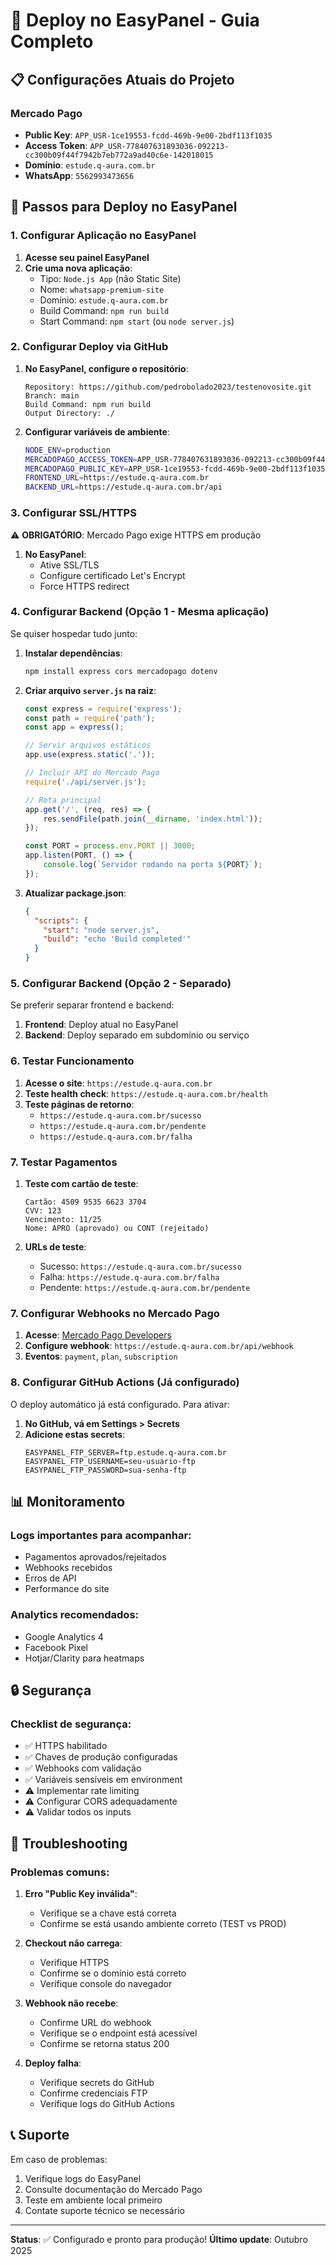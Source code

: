 # 🚀 Deploy no EasyPanel - Guia Completo

## 📋 Configurações Atuais do Projeto

### Mercado Pago
- **Public Key**: `APP_USR-1ce19553-fcdd-469b-9e00-2bdf113f1035`
- **Access Token**: `APP_USR-778407631893036-092213-cc300b09f44f7942b7eb772a9ad40c6e-142018015`
- **Domínio**: `estude.q-aura.com.br`
- **WhatsApp**: `5562993473656`

## 🔧 Passos para Deploy no EasyPanel

### 1. Configurar Aplicação no EasyPanel

1. **Acesse seu painel EasyPanel**
2. **Crie uma nova aplicação**:
   - Tipo: `Node.js App` (não Static Site)
   - Nome: `whatsapp-premium-site`
   - Domínio: `estude.q-aura.com.br`
   - Build Command: `npm run build`
   - Start Command: `npm start` (ou `node server.js`)

### 2. Configurar Deploy via GitHub

1. **No EasyPanel, configure o repositório**:
   ```
   Repository: https://github.com/pedrobolado2023/testenovosite.git
   Branch: main
   Build Command: npm run build
   Output Directory: ./
   ```

2. **Configurar variáveis de ambiente**:
   ```bash
   NODE_ENV=production
   MERCADOPAGO_ACCESS_TOKEN=APP_USR-778407631893036-092213-cc300b09f44f7942b7eb772a9ad40c6e-142018015
   MERCADOPAGO_PUBLIC_KEY=APP_USR-1ce19553-fcdd-469b-9e00-2bdf113f1035
   FRONTEND_URL=https://estude.q-aura.com.br
   BACKEND_URL=https://estude.q-aura.com.br/api
   ```

### 3. Configurar SSL/HTTPS

⚠️ **OBRIGATÓRIO**: Mercado Pago exige HTTPS em produção

1. **No EasyPanel**:
   - Ative SSL/TLS
   - Configure certificado Let's Encrypt
   - Force HTTPS redirect

### 4. Configurar Backend (Opção 1 - Mesma aplicação)

Se quiser hospedar tudo junto:

1. **Instalar dependências**:
   ```bash
   npm install express cors mercadopago dotenv
   ```

2. **Criar arquivo `server.js` na raiz**:
   ```javascript
   const express = require('express');
   const path = require('path');
   const app = express();
   
   // Servir arquivos estáticos
   app.use(express.static('.'));
   
   // Incluir API do Mercado Pago
   require('./api/server.js');
   
   // Rota principal
   app.get('/', (req, res) => {
       res.sendFile(path.join(__dirname, 'index.html'));
   });
   
   const PORT = process.env.PORT || 3000;
   app.listen(PORT, () => {
       console.log(`Servidor rodando na porta ${PORT}`);
   });
   ```

3. **Atualizar package.json**:
   ```json
   {
     "scripts": {
       "start": "node server.js",
       "build": "echo 'Build completed'"
     }
   }
   ```

### 5. Configurar Backend (Opção 2 - Separado)

Se preferir separar frontend e backend:

1. **Frontend**: Deploy atual no EasyPanel
2. **Backend**: Deploy separado em subdomínio ou serviço

### 6. Testar Funcionamento

1. **Acesse o site**: `https://estude.q-aura.com.br`
2. **Teste health check**: `https://estude.q-aura.com.br/health`
3. **Teste páginas de retorno**:
   - `https://estude.q-aura.com.br/sucesso`
   - `https://estude.q-aura.com.br/pendente` 
   - `https://estude.q-aura.com.br/falha`

### 7. Testar Pagamentos

1. **Teste com cartão de teste**:
   ```
   Cartão: 4509 9535 6623 3704
   CVV: 123
   Vencimento: 11/25
   Nome: APRO (aprovado) ou CONT (rejeitado)
   ```

2. **URLs de teste**:
   - Sucesso: `https://estude.q-aura.com.br/sucesso`
   - Falha: `https://estude.q-aura.com.br/falha`
   - Pendente: `https://estude.q-aura.com.br/pendente`

### 7. Configurar Webhooks no Mercado Pago

1. **Acesse**: [Mercado Pago Developers](https://www.mercadopago.com.br/developers/panel/app)
2. **Configure webhook**: `https://estude.q-aura.com.br/api/webhook`
3. **Eventos**: `payment`, `plan`, `subscription`

### 8. Configurar GitHub Actions (Já configurado)

O deploy automático já está configurado. Para ativar:

1. **No GitHub, vá em Settings > Secrets**
2. **Adicione estas secrets**:
   ```
   EASYPANEL_FTP_SERVER=ftp.estude.q-aura.com.br
   EASYPANEL_FTP_USERNAME=seu-usuario-ftp
   EASYPANEL_FTP_PASSWORD=sua-senha-ftp
   ```

## 📊 Monitoramento

### Logs importantes para acompanhar:
- Pagamentos aprovados/rejeitados
- Webhooks recebidos
- Erros de API
- Performance do site

### Analytics recomendados:
- Google Analytics 4
- Facebook Pixel
- Hotjar/Clarity para heatmaps

## 🔒 Segurança

### Checklist de segurança:
- ✅ HTTPS habilitado
- ✅ Chaves de produção configuradas
- ✅ Webhooks com validação
- ✅ Variáveis sensíveis em environment
- ⚠️ Implementar rate limiting
- ⚠️ Configurar CORS adequadamente
- ⚠️ Validar todos os inputs

## 🚨 Troubleshooting

### Problemas comuns:

1. **Erro "Public Key inválida"**:
   - Verifique se a chave está correta
   - Confirme se está usando ambiente correto (TEST vs PROD)

2. **Checkout não carrega**:
   - Verifique HTTPS
   - Confirme se o domínio está correto
   - Verifique console do navegador

3. **Webhook não recebe**:
   - Confirme URL do webhook
   - Verifique se o endpoint está acessível
   - Confirme se retorna status 200

4. **Deploy falha**:
   - Verifique secrets do GitHub
   - Confirme credenciais FTP
   - Verifique logs do GitHub Actions

## 📞 Suporte

Em caso de problemas:
1. Verifique logs do EasyPanel
2. Consulte documentação do Mercado Pago
3. Teste em ambiente local primeiro
4. Contate suporte técnico se necessário

---

**Status**: ✅ Configurado e pronto para produção!
**Último update**: Outubro 2025
